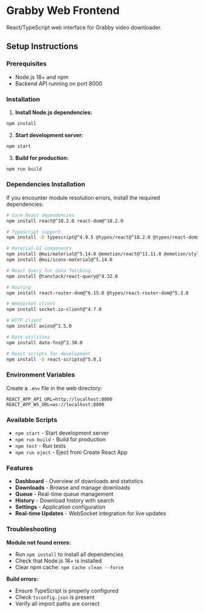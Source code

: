 # Grabby Web Frontend

React/TypeScript web interface for Grabby video downloader.

## Setup Instructions

### Prerequisites
- Node.js 18+ and npm
- Backend API running on port 8000

### Installation

1. **Install Node.js dependencies:**
```bash
npm install
```

2. **Start development server:**
```bash
npm start
```

3. **Build for production:**
```bash
npm run build
```

### Dependencies Installation

If you encounter module resolution errors, install the required dependencies:

```bash
# Core React dependencies
npm install react@^18.2.0 react-dom@^18.2.0

# TypeScript support
npm install -D typescript@^4.9.5 @types/react@^18.2.0 @types/react-dom@^18.2.0

# Material-UI components
npm install @mui/material@^5.14.0 @emotion/react@^11.11.0 @emotion/styled@^11.11.0
npm install @mui/icons-material@^5.14.0

# React Query for data fetching
npm install @tanstack/react-query@^4.32.0

# Routing
npm install react-router-dom@^6.15.0 @types/react-router-dom@^5.3.0

# WebSocket client
npm install socket.io-client@^4.7.0

# HTTP client
npm install axios@^1.5.0

# Date utilities
npm install date-fns@^2.30.0

# React scripts for development
npm install -D react-scripts@^5.0.1
```

### Environment Variables

Create a `.env` file in the web directory:
```
REACT_APP_API_URL=http://localhost:8000
REACT_APP_WS_URL=ws://localhost:8000
```

### Available Scripts

- `npm start` - Start development server
- `npm run build` - Build for production
- `npm test` - Run tests
- `npm run eject` - Eject from Create React App

### Features

- **Dashboard** - Overview of downloads and statistics
- **Downloads** - Browse and manage downloads
- **Queue** - Real-time queue management
- **History** - Download history with search
- **Settings** - Application configuration
- **Real-time Updates** - WebSocket integration for live updates

### Troubleshooting

**Module not found errors:**
- Run `npm install` to install all dependencies
- Check that Node.js 18+ is installed
- Clear npm cache: `npm cache clean --force`

**Build errors:**
- Ensure TypeScript is properly configured
- Check `tsconfig.json` is present
- Verify all import paths are correct
